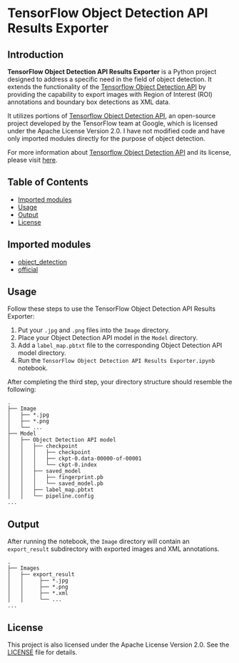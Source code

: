 # TensorFlow Object Detection API Results Exporter

## Introduction

<b>TensorFlow Object Detection API Results Exporter</b> is a Python project designed to address a specific need in the field of object detection. It extends the functionality of the [Tensorflow Object Detection API](https://github.com/tensorflow/models/tree/master/research/object_detection) by providing the capability to export images with Region of Interest (ROI) annotations and boundary box detections as XML data.

It utilizes portions of [Tensorflow Object Detection API](https://github.com/tensorflow/models/tree/master/research/object_detection), an open-source project developed by the TensorFlow team at Google, which is licensed under the Apache License Version 2.0. I have not modified code and have only imported modules directly for the purpose of object detection.

For more information about [Tensorflow Object Detection API](https://github.com/tensorflow/models/tree/master/research/object_detection) and its license, please visit  [here](https://github.com/tensorflow/models/blob/master/LICENSE).

## Table of Contents
- [Imported modules](#imported-modules)
- [Usage](#usage)
- [Output](#output)
- [License](#license)

## Imported modules

- [object_detection](https://github.com/tensorflow/models/tree/master/research/object_detection)
- [official](https://github.com/tensorflow/models/tree/master/official)

## Usage

Follow these steps to use the TensorFlow Object Detection API Results Exporter:

1. Put your `.jpg` and `.png` files into the `Image` directory.
2. Place your Object Detection API model in the `Model` directory.
3. Add a `label_map.pbtxt` file to the corresponding Object Detection API model directory.
4. Run the `TensorFlow Object Detection API Results Exporter.ipynb` notebook.

After completing the third step, your directory structure should resemble the following:
```
.
├── Image
│   ├── *.jpg
│   ├── *.png
│   └── ...
├── Model
│   ├── Object Detection API model
│   │   ├── checkpoint
│   │   │   ├── checkpoint
│   │   │   ├── ckpt-0.data-00000-of-00001
│   │   │   └── ckpt-0.index
│   │   ├── saved_model
│   │   │   ├── fingerprint.pb
│   │   │   └── saved_model.pb
│   │   ├── label_map.pbtxt
│   │   └── pipeline.config
...
```

## Output

After running the notebook, the `Image` directory will contain an `export_result` subdirectory with exported images and XML annotations.
```
.
├── Images
│   ├── export_result
│   │     ├── *.jpg
│   │     ├── *.png
│   │     ├── *.xml
│   │     └── ...
...
```

## License

This project is also licensed under the Apache License Version 2.0. See the [LICENSE](LICENSE) file for details.